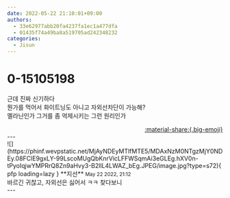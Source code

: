 ```yaml
---
date: 2022-05-22 21:10:01+09:00
authors:
  - 33e62977abb20fa4237fa1ec1a477dfa
  - 01435f74a49ba8a519705ad242348232
categories:
  - Jisun
---
```


# 0-15105198

<div class="post-container" markdown="1">
<div class="content-container md-sidebar__scrollwrap" markdown="1">

근데 진짜 신기하다<br>뭔가를 먹어서 화이트닝도 아니고 자외선차단이 가능해?<br>멜라닌인가 그거를 좀 억제시키는 그런 원리인가

</div>
</div>

<div style="text-align: right;" markdown="1">
<a href="https://weverse.io/fromis9/fanpost/0-15105198" style="text-align: right;">:material-share:{.big-emoji}</a>
</div>
---

<div class="comments-container md-sidebar__scrollwrap" markdown="1">
<div class="comment" markdown="1">
<div class='id-container' markdown="1">
![](https://phinf.wevpstatic.net/MjAyNDEyMTlfMTE5/MDAxNzM0NTgzMjY0NDEy.08FClE9gxLY-99LscoMUgQbKnrVicLFFWSqmAi3eGLEg.hXV0n-tPyoIqjwYMPRrQ8Zn9aHvy3-B2llL4LWAZ_bEg.JPEG/image.jpg?type=s72){ pfp loading=lazy }
**<span class="artist">지선</span>** <small>May 22 2022, 21:12</small><br>
</div>
<div class='comment-body' markdown="1">
바르긴 귀찮고, 자외선은 싫어서 ㅋㅋ 찾다보니
</div>
</div>
</div>
---

